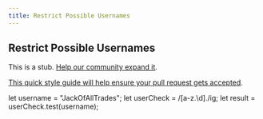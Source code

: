 ```yaml
---
title: Restrict Possible Usernames
---
```

## Restrict Possible Usernames

This is a stub. <a href='https://github.com/freecodecamp/guides/tree/master/src/pages/certifications/javascript-algorithms-and-data-structures/regular-expressions/restrict-possible-usernames/index.md' target='_blank' rel='nofollow'>Help our community expand it</a>.

<a href='https://github.com/freecodecamp/guides/blob/master/README.md' target='_blank' rel='nofollow'>This quick style guide will help ensure your pull request gets accepted</a>.

<!-- The article goes here, in GitHub-flavored Markdown. Feel free to add YouTube videos, images, and CodePen/JSBin embeds  -->
let username = "JackOfAllTrades";
let userCheck = /[a-z.\d]./ig; 
let result = userCheck.test(username);
